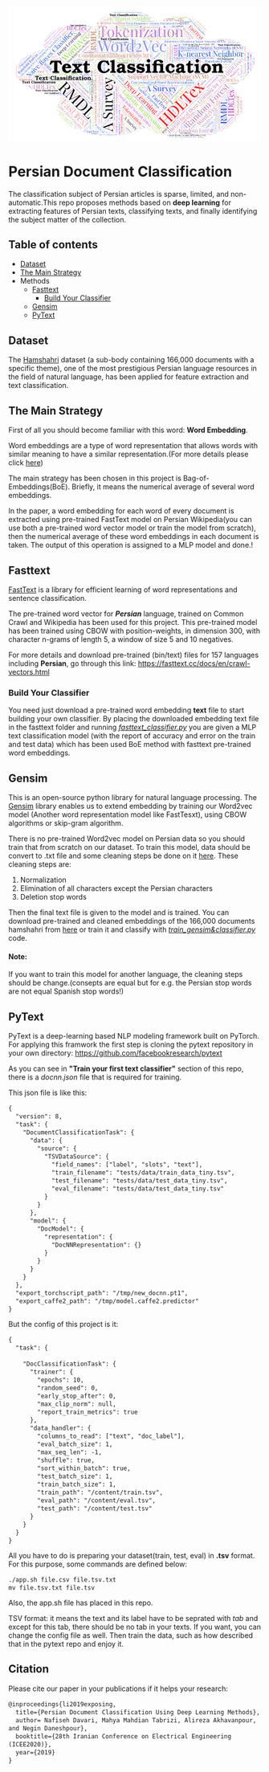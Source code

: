 ![](https://github.com/Davari393/Persian-Document-Classification/blob/master/0_X7PVc7QwrpFnyo4p.png
)
# Persian Document Classification
The classification subject of Persian articles is sparse, limited, and non-automatic.This repo proposes methods based on **deep learning** for extracting features of Persian texts, classifying texts, and finally identifying the subject matter of the collection.

## Table of contents
* [Dataset](#Dataset)
* [The Main Strategy](#The-Main-Strategy)
* Methods
  * [Fasttext](#Fasttext)
     * [Build Your Classifier](#Build-Your-Classifier)
  * [Gensim](#Gensim)
  * [PyText](#PyText)

## Dataset
The [Hamshahri](http://dataheart.ir/article/3487/%D9%85%D8%AC%D9%85%D9%88%D8%B9%D9%87-%D8%AF%D8%A7%D8%AF%D9%87--%DA%A9%D8%A7%D9%85%D9%84-%D9%87%D9%85%D8%B4%D9%87%D8%B1%DB%8C-%D9%86%D8%B3%D8%AE%D9%87-1-%D8%B4%D8%A7%D9%85%D9%84-166-%D9%87%D8%B2%D8%A7%D8%B1-%D8%B3%D9%86%D8%AF-%D8%AF%D8%B1-%D9%81%D8%B1%D9%85%D8%AA-%D8%A7%DA%A9%D8%B3%D9%84-%D9%88-csv) dataset (a sub-body containing 166,000 documents with a specific theme), one of the most prestigious Persian language resources in the field of natural language, has been applied for feature extraction and text classification. 

## The Main Strategy

First of all you should become familiar with this word: **Word Embedding**.

Word embeddings are a type of word representation that allows words with similar meaning to have a similar representation.(For more details please click [here](https://machinelearningmastery.com/what-are-word-embeddings/))

The main strategy has been chosen in this project is Bag-of-Embeddings(BoE). Briefly, it means the numerical average of several word embeddings.

In the paper, a word embedding for each word of every document is extracted using pre-trained FastText model on Persian Wikipedia(you can use both a pre-trained word vector model or train the model from scratch), then the numerical average of these word embeddings in each document is taken. The output of this operation is assigned to a MLP model and done.!


## Fasttext

[FastText](https://github.com/facebookresearch/fastText/) is a library for efficient learning of word representations and sentence classification.

The pre-trained word vector for ***Persian*** language, trained on Common Crawl and Wikipedia has been used for this project. This pre-trained model has been trained using CBOW with position-weights, in dimension 300, with character n-grams of length 5, a window of size 5 and 10 negatives.

For more details and download pre-trained (bin/text) files for 157 languages including **Persian**, go through this link: https://fasttext.cc/docs/en/crawl-vectors.html

### Build Your Classifier

You need just download a pre-trained word embedding **text** file to start building your own classifier.
By placing the downloaded embedding text file in the fasttext folder and running [_fasttext_classifier.py_](https://github.com/Davari393/Persian-Document-Classification/tree/master/fasttext) you are given a MLP text classification model (with the report of accuracy and error on the train and test data) which has been used BoE method with fasttext pre-trained word embeddings.

## Gensim

This is an open-source python library for natural language processing. The [Gensim](https://github.com/RaRe-Technologies/gensim) library enables us to extend embedding by training our Word2vec model (Another word representation model like FastTesxt), using CBOW algorithms or skip-gram algorithm.


There is no pre-trained Word2vec model on Persian data so you should train that from scratch on our dataset.
To train this model, data should be convert to .txt file and some cleaning steps be done on it [here](https://github.com/Davari393/Persian-Document-Classification/tree/master/clean_data). 
These cleaning steps are:
  1) Normalization
  2) Elimination of all characters except the Persian characters
  3) Deletion stop words

Then the final text file is given to the model and is trained. You can download pre-trained and cleaned embeddings of the 166,000 documents hamshahri from [here](https://drive.google.com/open?id=1vmdgHgNje5r18VpZ2xf2cbdu5l_bfOXd) or train it and classify with [_train_gensim&classifier.py_](https://github.com/Davari393/Persian-Document-Classification/tree/master/gensim) code.

#### Note: 
If you want to train this model for another language, the cleaning steps should be change.(consepts are equal but for e.g. the Persian stop words are not equal Spanish stop words!)

## PyText
PyText is a deep-learning based NLP modeling framework built on PyTorch.
For applying this framwork the first step is cloning the pytext repository in your own directory: https://github.com/facebookresearch/pytext

As you can see in __"Train your first text classifier"__ section of this repo, there is a _docnn.json_ file that is required for training.

This json file is like this:
```
{
  "version": 8,
  "task": {
    "DocumentClassificationTask": {
      "data": {
        "source": {
          "TSVDataSource": {
            "field_names": ["label", "slots", "text"],
            "train_filename": "tests/data/train_data_tiny.tsv",
            "test_filename": "tests/data/test_data_tiny.tsv",
            "eval_filename": "tests/data/test_data_tiny.tsv"
          }
        }
      },
      "model": {
        "DocModel": {
          "representation": {
            "DocNNRepresentation": {}
          }
        }
      }
    }
  },
  "export_torchscript_path": "/tmp/new_docnn.pt1",
  "export_caffe2_path": "/tmp/model.caffe2.predictor"
}
```
But the config of this project is it:
```
{
  "task": {
    
    "DocClassificationTask": {
      "trainer": {
        "epochs": 10,
        "random_seed": 0,
        "early_stop_after": 0,
        "max_clip_norm": null,
        "report_train_metrics": true
      },
      "data_handler": {
        "columns_to_read": ["text", "doc_label"],
        "eval_batch_size": 1,
        "max_seq_len": -1,
        "shuffle": true,
        "sort_within_batch": true,
        "test_batch_size": 1,
        "train_batch_size": 1,
        "train_path": "/content/train.tsv",
        "eval_path": "/content/eval.tsv",
        "test_path": "/content/test.tsv"
      }
    }
  }
}
```
All you have to do is preparing your dataset(train, test, eval) in __.tsv__ format.
For this purpose, some commands are defined below:
```
./app.sh file.csv file.tsv.txt
mv file.tsv.txt file.tsv
```

Also, the app.sh file has placed in this repo.

TSV format: it means the text and its label have to be seprated with _tab_ and except for this tab, there should be no tab in your texts.
If you want, you can change the config file as well. Then train the data, such as how described that in the pytext repo and enjoy it.



## Citation
Please cite our paper in your publications if it helps your research:
```
@inproceedings{li2019exposing,
  title={Persian Document Classification Using Deep Learning Methods},
  author= Nafiseh Davari, Mahya Mahdian Tabrizi, Alireza Akhavanpour, and Negin Daneshpour},
  booktitle={28th Iranian Conference on Electrical Engineering (ICEE2020)},
  year={2019}
}
```
